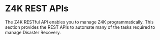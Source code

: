 # Z4K REST APIs

The Z4K RESTful API enables you to manage Z4K programmatically. 
This section provides the REST APIs to automate many of the tasks required to manage Disaster Recovery. 
